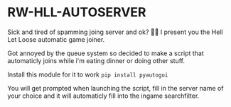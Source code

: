 # RW-HLL-AUTOSERVER

Sick and tired of spamming joing server and ok? 👋🏾
I present you the Hell Let Loose automatic game joiner. 

Got annoyed by the queue system so decided to make a script that automaticly joins while i'm eating dinner or doing other stuff. 

Install this module for it to work
```pip install pyautogui```

You will get prompted when launching the script, fill in the server name of your choice and it will automaticly fill into the ingame searchfilter.
